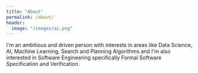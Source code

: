 ```yaml
---
title: "About"
permalink: /about/
header:
  image: "/images/ai.png"
---
```


I'm an ambitious and driven person with interests in areas like Data Science, AI, Machine Learning, Search and Planning Algorithms and I'm also interested in Software Engineering specifically Formal Software Specification and Verification.
